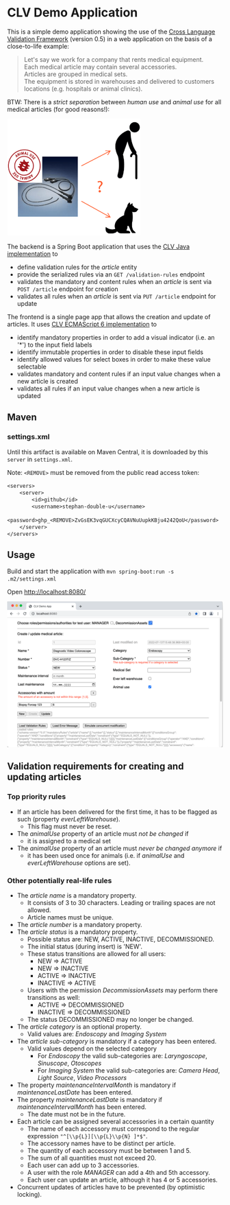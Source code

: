 # CLV Demo Application
This is a simple demo application showing the use of the
[Cross Language Validation Framework](https://github.com/stephan-double-u/cross-language-validation-schema)
(version 0.5) in a web application on the basis of a close-to-life example:

> Let's say we work for a company that rents medical equipment.<br>
> Each medical article may contain several accessories.<br>
> Articles are grouped in medical sets.<br>
> The equipment is stored in warehouses and delivered to customers locations (e.g.
hospitals or animal clinics).

BTW: There is a _strict separation_ between _human use_ and _animal use_ for all medical articles (for good reasons!):

![HumanVsAnimalUse](HumanVsAnimalUse.png)

The backend is a Spring Boot application that uses the 
[CLV Java implementation](https://github.com/stephan-double-u/cross-language-validation-java) to
 - define validation rules for the _article_ entity
 - provide the serialized rules via an `GET /validation-rules` endpoint
 - validates the mandatory and content rules when an _article_ is sent via `POST /article` endpoint for creation
 - validates all rules when an _article_ is sent via `PUT /article` endpoint for update
 
The frontend is a single page app that allows the creation and update of articles. It uses 
[CLV ECMAScript 6 implementation](https://github.com/stephan-double-u/cross-language-validation-es6) to
- identify mandatory properties in order to add a visual indicator (i.e. an '*') to the input field labels
- identify immutable properties in order to disable these input fields
- identify allowed values for select boxes in order to make these value selectable
- validates mandatory and content rules if an input value changes when a new article is created
- validates all rules if an input value changes when a new article is updated

## Maven
### settings.xml
Until this artifact is available on Maven Central, it is downloaded by this `server` in `settings.xml`.

Note: `<REMOVE>` must be removed from the public read access token:

    <servers>
        <server>
            <id>github</id>
            <username>stephan-double-u</username>
            <password>ghp_<REMOVE>ZvGsEK3vqGUCXcyCQAVNuUupkKBju4242QoU</password>
        </server>
    </servers>

## Usage
Build and start the application with `mvn spring-boot:run -s .m2/settings.xml` 

Open [http://localhost:8080/](http://localhost:8080/)

[![CLVDemoApp](CLVDemoApp.png)](http://localhost:8080)

## Validation requirements for creating and updating articles
### Top priority rules
- If an article has been delivered for the first time, it has to be flagged as such (property _everLeftWarehouse_).
  - This flag must never be reset.
- The _animalUse_ property of an article must _not be changed_ if
  - it is assigned to a medical set
- The _animalUse_ property of an article must _never be changed anymore_ if
  - it has been used once for animals (i.e. if _animalUse_ and _everLeftWarehouse_ options are set).
### Other potentially real-life rules
- The _article name_ is a mandatory property.
  - It consists of 3 to 30 characters. Leading or trailing spaces are not allowed.
  - Article names must be unique.
- The _article number_ is a mandatory property.
- The _article status_ is a mandatory property.
  - Possible status are: NEW, ACTIVE, INACTIVE, DECOMMISSIONED.
  - The initial status (during insert) is 'NEW'.
  - These status transitions are allowed for all users:
    - NEW => ACTIVE
    - NEW => INACTIVE
    - ACTIVE => INACTIVE
    - INACTIVE => ACTIVE
  - Users with the permission _DecommissionAssets_ may perform there transitions as well:
    - ACTIVE => DECOMMISSIONED
    - INACTIVE => DECOMMISSIONED
  - The status DECOMMISSIONED may no longer be changed.
- The _article category_ is an optional property.
  - Valid values are: _Endoscopy_ and _Imaging System_
- The _article sub-category_ is mandatory if a category has been entered.
  - Valid values depend on the selected category
    - For _Endoscopy_ the valid sub-categories are: _Laryngoscope_,  _Sinuscope_, _Otoscopes_
    - For _Imaging System_ the valid sub-categories are: _Camera Head_,  _Light Source_, _Video Processors_
- The property _maintenanceIntervalMonth_ is mandatory if _maintenanceLastDate_ has been entered.
- The property _maintenanceLastDate_ is mandatory if _maintenanceIntervalMonth_ has been entered.
  - The date must not be in the future. 
- Each article can be assigned several accessories in a certain quantity
  - The name of each accessory must correspond to the regular expression `"^[\\p{L}][\\p{L}\\p{N} ]*$"`.
  - The accessory names have to be distinct per article.
  - The quantity of each accessory must be between 1 and 5.
  - The sum of all quantities must not exceed 20.
  - Each user can add up to 3 accessories.
  - A user with the role _MANAGER_ can add a 4th and 5th accessory.
  - Each user can update an article, although it has 4 or 5 accessories.
- Concurrent updates of articles have to be prevented (by optimistic locking).

